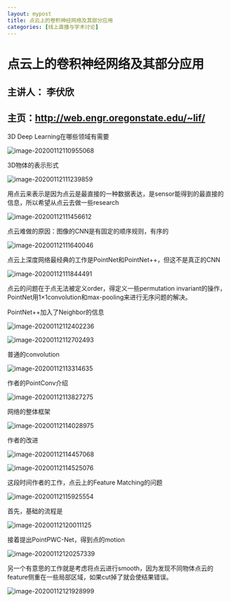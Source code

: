```yaml
---
layout: mypost
title: 点云上的卷积神经网络及其部分应用
categories: [线上直播与学术讨论]
---
```


# 点云上的卷积神经网络及其部分应用

## 主讲人： 李伏欣

## 主页：http://web.engr.oregonstate.edu/~lif/

3D Deep Learning在哪些领域有需要

![image-20200112110955068](/posts/2020/01/12/image-20200112110955068.png)

3D物体的表示形式

![image-20200112111239859](/posts/2020/01/12/image-20200112111239859.png)

用点云来表示是因为点云是最直接的一种数据表达，是sensor能得到的最直接的信息，所以希望从点云去做一些research

![image-20200112111456612](/posts/2020/01/12/image-20200112111456612.png)

点云难做的原因：图像的CNN是有固定的顺序规则，有序的

![image-20200112111640046](/posts/2020/01/12/image-20200112111640046.png)

点云上深度网络最经典的工作是PointNet和PointNet++，但这不是真正的CNN

![image-20200112111844491](/posts/2020/01/12/image-20200112111844491.png)

点云的问题在于点无法被定义order，得定义一些permutation invariant的操作，PointNet用1$\times$1convolution和max-pooling来进行无序问题的解决。

PointNet++加入了Neighbor的信息

![image-20200112112402236](/posts/2020/01/12/image-20200112112402236.png)

![image-20200112112702493](/posts/2020/01/12/image-20200112112702493.png)

普通的convolution

![image-20200112113314635](/posts/2020/01/12/image-20200112113314635.png)

作者的PointConv介绍

![image-20200112113827275](/posts/2020/01/12/image-20200112113827275.png)

网络的整体框架

![image-20200112114028975](/posts/2020/01/12/image-20200112114028975.png)

作者的改进

![image-20200112114457068](/posts/2020/01/12/image-20200112114457068.png)

![image-20200112114525076](/posts/2020/01/12/image-20200112114525076.png)

这段时间作者的工作，点云上的Feature Matching的问题

![image-20200112115925554](/posts/2020/01/12/image-20200112115925554.png)

首先，基础的流程是

![image-20200112120011125](/posts/2020/01/12/image-20200112120011125.png)

接着提出PointPWC-Net，得到点的motion

![image-20200112120257339](/posts/2020/01/12/image-20200112120257339.png)

另一个有意思的工作就是考虑将点云进行smooth，因为发现不同物体点云的feature侧重在一些局部区域，如果cut掉了就会使结果错误。

![image-20200112121928999](/posts/2020/01/12/image-20200112121928999.png)